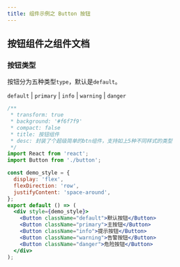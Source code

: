 ```yaml
---
title: 组件示例之 Button 按钮
---
```


## 按钮组件<Badge>之组件文档</Badge>

### 按钮类型

按钮分为五种类型`type`，默认是`default`。

`default` | `primary` | `info` | `warning` | `danger`

```jsx
/**
 * transform: true
 * background: '#f6f7f9'
 * compact: false
 * title: 按钮组件
 * desc: 封装了个超级简单的btn组件，支持如上5种不同样式的类型
 */
import React from 'react';
import Button from './button';

const demo_style = {
  display: 'flex',
  flexDirection: 'row',
  justifyContent: 'space-around',
};
export default () => (
  <div style={demo_style}>
    <Button className="default">默认按钮</Button>
    <Button className="primary">主按钮</Button>
    <Button className="info">提示按钮</Button>
    <Button className="warning">告警按钮</Button>
    <Button className="danger">危险按钮</Button>
  </div>
);
```
